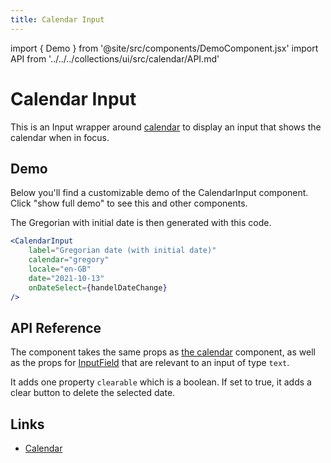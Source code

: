 ```yaml
---
title: Calendar Input
---
```


import { Demo } from '@site/src/components/DemoComponent.jsx'
import API from '../../../collections/ui/src/calendar/API.md'

# Calendar Input

This is an Input wrapper around [calendar](./calendar) to display an input that shows the calendar when in focus.

## Demo

Below you'll find a customizable demo of the CalendarInput component. Click "show full demo" to see this and other components.

<Demo
    path="/story/calendarinput--gregorian-with-english"
    height="350px"
/>

The Gregorian with initial date is then generated with this code.

```jsx
<CalendarInput
    label="Gregorian date (with initial date)"
    calendar="gregory"
    locale="en-GB"
    date="2021-10-13"
    onDateSelect={handelDateChange}
/>
```

## API Reference

The component takes the same props as [the calendar](./calendar) component, as well as the props for [InputField](./inputfield) that are relevant to an input of type `text`.

It adds one property `clearable` which is a boolean. If set to true, it adds a clear button to delete the selected date.

## Links

-   [Calendar](./calendar)
